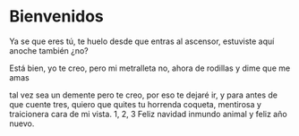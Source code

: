 # Bienvenidos
Ya se que eres tú, te huelo desde que entras al ascensor, estuviste aquí anoche también ¿no?

Está bien, yo te creo, pero mi metralleta no, ahora de rodillas y dime que me amas

tal vez sea un demente pero te creo, por eso te dejaré ir, y para antes de que cuente tres, quiero que quites tu horrenda coqueta, mentirosa y traicionera cara de mi vista. 
1, 2, 3 Feliz navidad inmundo animal y feliz año nuevo.
